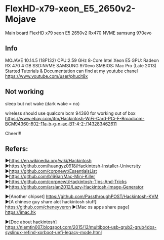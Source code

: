 # FlexHD-x79-xeon_E5_2650v2-Mojave

Main board FlexHD x79 xeon E5 2650v2 Rx470 NVME samsung 970evo

## Info
MOJAVE 10.14.5 (18F132)
CPU:2.59 GHz 8-Core Intel Xeon E5
GPU: Radeon RX 470 4 GB 
SSD:NVME SAMSUNG 970evo
SMBIOS: Mac Pro (Late 2013)
 Started Tutorials & Documentation can find at my youtube chanel 
 https://www.youtube.com/user/phucit8x
 
 ## Not working
sleep but not wake (dark wake = no)

wireless should use qualcom bcm 94360 for working out of box
https://www.ebay.com/itm/Hackintosh-WiFi-Card-PCi-E-Broadcom-BCM94360-802-11a-b-g-n-ac-BT-4-2-/143283462611

 
 Cheer!!!


## Refers:
►https://en.wikipedia.org/wiki/Hackintosh
►https://github.com/huangyz0918/Hackintosh-Installer-University
►https://github.com/corpnewt/EssentialsList
►https://github.com/b166ar/Mac-Mini-Killer
►https://github.com/corpnewt/Hackintosh-Tips-And-Tricks
►https://github.com/arslan2012/Lazy-Hackintosh-Image-Generator

►[Another chipset] https://github.com/PassthroughPOST/Hackintosh-KVM
►[A chinese guy share alot hackintosh stuff] https://github.com/cheneyveron
►[Mac os apps share page] https://imac.hk

►[Doc about hackintosh] https://niemtin007.blogspot.com/2015/12/multiboot-usb-grub2-grub4dos-syslinux-refind-xorboot-uefi-legacy-mode.html 
